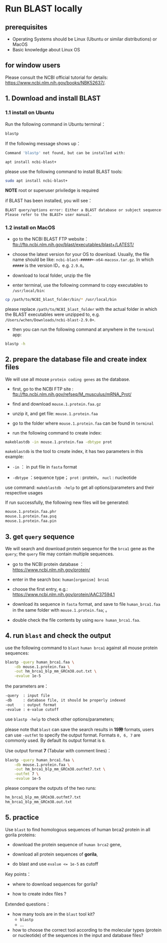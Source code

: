 Run BLAST locally
================

## prerequisites

  - Operating Systems should be Linux (Ubuntu or similar distributions) or MacOS
  - Basic knowledge about Linux OS

## for window users

Please consult the NCBI official tutorial for details: https://www.ncbi.nlm.nih.gov/books/NBK52637/.

## 1\. Download and install BLAST

### 1.1 install on Ubuntu

Run the following command in Ubuntu terminal：

``` sh
blastp
```

If the following message shows up：

``` sh
Command 'blastp' not found, but can be installed with:

apt install ncbi-blast+
```

please use the following command to install BLAST tools:

``` sh
sudo apt install ncbi-blast+
```

**NOTE** root or superuser priviledge is required

if BLAST has been installed, you will see：

``` sh
BLAST query/options error: Either a BLAST database or subject sequence(s) must be specified
Please refer to the BLAST+ user manual.
```


### 1.2 install on MacOS

  - go to the NCBI BLAST FTP website：
    <ftp://ftp.ncbi.nlm.nih.gov/blast/executables/blast+/LATEST/>

  - choose the latest version for your OS to download. Usually, the file name should be like: `ncbi-blast-#####+-x64-macosx.tar.gz`. In which
    `#####` is the version ID，e.g. `2.9.0`。

  - download to local folder, unzip the file

  - enter terminal, use the following command to copy executables to `/usr/local/bin`:

``` sh
cp /path/to/NCBI_blast_folder/bin/* /usr/local/bin
```

please replace `/path/to/NCBI_blast_folder` with the actual folder in which the BLAST executables were unzipped to, e.g.
`/Users/wchen/Downloads/ncbi-blast-2.9.0+`.

  - then you can run the following command at anywhere in the ```terminal``` app:

``` sh
blastp -h
```



## 2\. prepare the database file and create index files

We will use all mouse `protein coding genes` as the database.

  - first, go to the NCBI FTP site : <ftp://ftp.ncbi.nlm.nih.gov/refseq/M_musculus/mRNA_Prot/>

  - find and download `mouse.1.protein.faa.gz`

  - unzip it, and get file: `mouse.1.protein.faa`

  - go to the folder where `mouse.1.protein.faa` can be found in  `terminal`

  - run the following command to create index:

``` sh
makeblastdb -in mouse.1.protein.faa -dbtype prot
```

`makeblastdb` is the tool to create index, it has two parameters in this example:

  - `-in` ： in put file in  `fasta` format

  - `-dbtype` ：sequence type； `prot` : protein， `nucl`  : nucleotide

use command: `makeblastdb -help` to get all options/parameters and their respective usages

If run successfully, the following new files will be generated:

``` sh
mouse.1.protein.faa.phr
mouse.1.protein.faa.psq
mouse.1.protein.faa.pin
```

## 3\. get `query` sequence

We will search and download protein sequence for the `brca1` gene as the `query`; the `query` file may contain multiple sequences.

  - go to the NCBI protein database ： <https://www.ncbi.nlm.nih.gov/protein/>

  - enter in the search box:  `human[organism] brca1`

  - choose the first entry, e.g.: <https://www.ncbi.nlm.nih.gov/protein/AAC37594.1>

  - download its sequence in  `fasta` format, and save to file `human_brca1.faa` in the same folder with  `mouse.1.protein.faa`;
     。

  - double check the file contents by using `more human_brca1.faa`.

## 4\. run `blast` and check the output

use the following command to  `blast` `human brca1` against all mouse protein sequences:

``` sh
blastp -query human_brca1.faa \
    -db mouse.1.protein.faa \
    -out hm_brca1_blp_mm_GRCm38.out.txt \
    -evalue 1e-5
```

the parameters are：

``` sh
-query  : input file
-db     : database file, it should be properly indexed
-out    : output format
-evalue : e-value cutoff
```

use `blastp -help` to check other options/parameters;

please note that `blast` can save the search results in **19种** formats, users can use `-outfmt` to specify the output format. Formats `0, 6, 7` are commonly used. By default its output format is `0`.

Use output format **7** (Tabular with comment lines)：

``` sh
blastp -query human_brca1.faa \
    -db mouse.1.protein.faa \
    -out hm_brca1_blp_mm_GRCm38.outfmt7.txt \
    -outfmt 7 \
    -evalue 1e-5
```

please compare the outputs of the two runs:
``` sh
hm_brca1_blp_mm_GRCm38.outfmt7.txt
hm_brca1_blp_mm_GRCm38.out.txt
```

## 5\. practice

Use `blast` to find homologous sequences of human brca2 protein in all gorila proteins:

  - download the protein sequence of `human brca2` gene,

  - download all protein sequences of **gorila**,

  - do blast and use `evalue <= 1e-5` as cutoff

Key points：

  - where to download sequences for gorila?

  - how to create index files ?

Extended questions：

  - how many tools are in the `blast` tool kit?
      - `blastp`
      - …
  - how to choose the correct tool according to the molecular types (protein or nucleotide) of the sequences in the input and database files?
